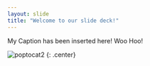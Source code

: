 ```yaml
---
layout: slide
title: "Welcome to our slide deck!"
---
```


My Caption has been inserted here! Woo Hoo!

![poptocat2](https://octodex.github.com/images/poptocat_v2.png)
{: .center}
